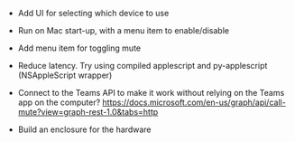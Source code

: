 * Add UI for selecting which device to use

* Run on Mac start-up, with a menu item to enable/disable

* Add menu item for toggling mute

* Reduce latency. Try using compiled applescript and
  py-applescript (NSAppleScript wrapper)

* Connect to the Teams API to make it work without relying on the Teams app on the computer?
  https://docs.microsoft.com/en-us/graph/api/call-mute?view=graph-rest-1.0&tabs=http

* Build an enclosure for the hardware
